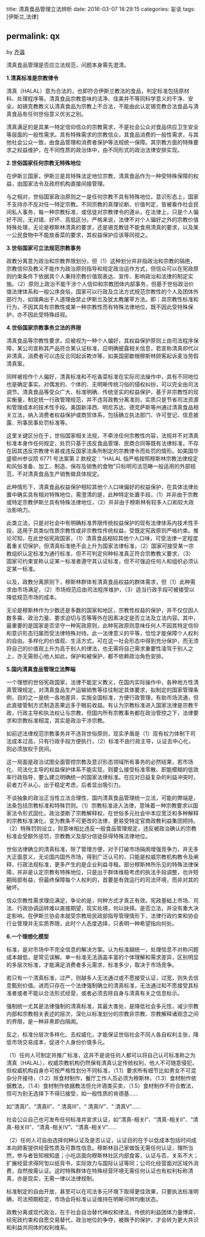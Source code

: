 title: 清真食品管理立法辨析
date: 2016-03-07 18:29:15
categories: 妄谈
tags: [伊斯兰,法律]

permalink: qx
---
by [齐谐](http://caute.net/about/)

清真食品管理是否应立法规范，问题本身需先澄清。

**1.清真标准是宗教律令**

清真（HALAL）意为合法的，也即符合伊斯兰教法的食品，判定标准包括原材料、处理程序等。清真食品宗教意味的洁净、佳美并不等同科学意义的干净、安全。如锡克教教义认清真食品为宗教上不合法，不能由此认定锡克教合法食品与清真食品有任何世俗意义优劣之别。
<!--more-->

清真满足的是具某一特定信仰信众的宗教需求，不是社会公众对食品供应卫生安全等层面的一般性需求。具有特殊需求的宗教信众，其食品消费的一般性需求，与其他社会公众一致，由食品管理和消费者保护等法规统一保障。其宗教方面的特殊要求之权益维护，在不同性质的政治体中，由不同形式的政治法律安排实现。

**2.世俗国家任何宗教无特殊地位**

在伊斯兰国家，伊斯兰是具特殊法定地位宗教，清真食品作为一种受特殊保障的权益，由国家法令及政府机构直接间接管理。

与之相对，世俗国家政治原则之一是任何宗教不具有特殊地位，意识形态上，国家不支持亦不反对任一特定宗教。不同宗教的真理论断、价值判定，皆被看作社会民间私人事务，每一种宗教标准，或信徒对宗教律令的遵从，在法律上，只是个人偏好不同，无对错、好坏、高低区分。严格来说，法律不对个人偏好之外的宗教价值特殊处理，无论是穆斯林清真的要求，还是锡克教徒不能食用清真的要求，以及某一公民食物中不能放香菜的要求，其权益保护应该等同视之。

**3.世俗国家可立法规范宗教事务**

政教分离意为政治和宗教界限划分，但（1）这种划分并非指政治和宗教的隔绝，宗教信仰及教义不能作为政治原则指导和规定政治运作方式，但信众可以在宪政原则约束条件下依据其个人秉持宗教价值观表达、宣传、影响政治和法律的制定实施。（2）原则上政治不能干涉个人信仰和宗教团体内部事务，但基于世俗政治价值法律体系和一般公序良俗，国家可以行政及立法方式规范宗教性的个人及团体外部行为，如瑞典出于人道理由禁止伊斯兰及犹太教屠宰方法。即：具宗教性标准和行为，不因其具有宗教性或某一种宗教性而有特殊法律地位，既不因此受特殊保护，亦不因此受特殊歧视。

**4.世俗国家宗教事务立法的界限**

清真食品等宗教性要求，应被视为一种个人偏好，其权益保护原则上由司法程序保障，某公司宣称其产品符合某认证标准，应明确披露相关信息，若宣称清真却代以非清真，消费者可以违反合同起诉欺诈等，如美国密歇根穆斯林顾客起诉麦当劳假清真案。

同样被视作个人偏好，清真标准和不吃香菜标准在实际司法操作中，具有不同地位也是确定事实。对偶发的、个体的、无明晰传统习俗的侵权纠纷，可以完全由司法调节。清真食品等受众广大、标准明确、传统坚实的权益保护，基于非宗教性的现实衡量，制定统一行政管理规范，并不违背政教分离准则，实质只是节省司法资源和管理成本的技术性手段。美国新泽西、明尼苏达、德克萨斯等州通过清真食品相关立法，纳入消费者权益保护或商贸体系，包括确立执法部门、许可登记、信息披露、刑事民事处罚标准等。

这里关键区分在于，世俗国家相关法规，不牵涉任何宗教性内容，法规并不对清真标准本身作任何规定，处罚只基于违反食品管理、民商合同等既有法律标准，不存在因其违反宗教律令甚或违反国家法条所制定的宗教律令而处罚的情形。如美国华盛顿州参议院 6771 号法案第 2 款规定：“HALAL 指严格按照穆斯林宗教法律规定和风俗准备、加工、制造、保存及销售的食物”只标明司法范畴一般适用的外部规范，不对清真食品生产销售做具体规定。

此种情形下，清真食品权益保护相较其他个人口味偏好的权益保护，在具体法律处置中确实具有相对特殊地位，需澄清的是，此种特定处置手段，（1）并非由于宗教或特定宗教伊斯兰具有特殊法律地位，（2）并非由于穆斯林有较多人口和较大政治影响力。

此类立法，只是对社会中有明确标准界限传统权益保护的现有法律体系内技术性手段，适用于具类似性质宗教性或非宗教性传统权益，受既定宪政原则严格约束。推论可知，在此世俗宪政国家，（1）清真食品相较其他个人口味，可受法律一定程度着重关切保护，但清真标准绝不会上升为国家法律标准，（2）国家可接受某一宗教组织认定标准为通行标准，但不可判定何种标准真正符合宗教教义要求，（3）国家可约束宣称认证某一标准者遵守其认证标准，但不可强迫任何人和组织必须认定某一标准。

以及，政教分离原则下，穆斯林群体有清真食品权益的群体需求，但（1）此种需求由市场满足，（2）市场规范应由司法程序维护，（3）适当行政手段可被接受以降低规范市场的成本。

无论是穆斯林作为少数还是多数的国家和地区，宗教性权益的保护，并不仅仅因人数多寡、政治力量、要求迫切与否等等外在因素决定是否立法及立法内容。其中，最重要的是国家是否坚守一种宪政原则，此种宪政原则意味任何人不因其特定信仰和意识形态归属而受法律特殊对待。此一法律意义的平等，恰恰才能保障个人权利的自由。多样化的价值观、生活方式，可在这一社会形态中得到充分保护，而无须将自己的价值观上升为高于别人的律法，也无需将自己需求重要性凌驾于别人之上，亦无需担心他人如此，保护和被保护，都不依赖政治角色安排。

**5.国内清真食品管理立法弊端**

一个理想的世俗宪政国家，法律不能定义教义，在国内实际操作中，各种地方性清真管理规定，对清真食品生产运输销售等往往制定具体要求，拟制定的国家管理条例，目的之一是统一各地差异，实施全国标准，方便行政管理，有助市场流通，但此直接管制方式制造恶果远多于眼前收益。有认为宗教标准进入国家法律是宗教干政，行政主导和执法权让与宗教，但国内所有宗教事务都在政治管控之下，法律要求和宗教标准相混，其实是政治干涉宗教。

如前述法律规范宗教事务并不违背世俗原则，现实矛盾是（1）现有权力体制下司法成本过高，只有行政手段方便执行，（2）标准不由行政主导，认证去中心化，则必须放权于民间。

这一局面是政治试图全面管控宗教及意识形态领域所有事务的必然结果，若市场化、司法化主导的权益保护体系不能实现，则要么接受标准零散、职能模糊的低效率行政指导，要么建立明确统一的国家法律标准。在应对日益复杂的利益冲突时，前者力不从心，出于稳定考虑，后者显出吸引力。

不谈抽象的政治正当性立法合理性，国内清真食品管理统一立法，可能的弊端是，法条包括宗教标准和特殊罚则。（1）宗教标准进入法律，意味着一种宗教要求以国家法令形式固化，政治垄断了宗教解释权，在世俗多元社会中本应宽泛和多种解释的宗教标准演化，变为教条不可更改的法律，更易受特定官商政教利益集团把持。（2）特殊罚则设立，则意味相比违反一般食品管理规定，违反被政治确认的宗教标准会受额外惩罚，宗教教义及部分信徒获得特殊法律地位。

世俗法律确立的清真标准，除了管理方便，对于打破市场隔阂增强竞争力，并无多大正面意义，无论国内国外市场，得到广泛认可的，只能是权威宗教机构教令及阐释，行政法规标准，更多产生的是企业利益寻租。部分穆斯林所乐见的特殊法律保障，并非是认定宗教有特殊地位，只是出于群体维稳考虑的执法手段调整，也许短期局部有益，但最终保障每个人权利的，首要是有效运行的司法环境，而非对其的破坏。

信众宗教性需求理应满足，争论的是，何种方式才真正有效。宪政基础上市场、司法、行政协调运转难以直接期望，现实处境，何以抉择。是否立法，并没有重大决定影响，在伊斯兰协会本就受宗教局民政部指导管理情形下，法律行政约束和协会行业管理并无实质界限，此时个人态度选择，只表明一种希望指向何处。

**6.一个理想化模型**

标准，是对市场中不完全信息的解决方案。认为标准越统一，处理信息不对称问题成本越低，是常见误解。单一标准无法涵盖丰富的个体理解和需求差异，区别明显的多层次标准，才能满足消费者多元需求，标准多少，取决于市场竞争。

若只有一个清真标准，过严，则越多人无法通过或不愿接受认证，过宽，则失去信息甄别价值。进而只存在一个法律强制确立的清真标准，无法通过和不愿接受其标准者或者不能以合法形式经营，或者必须去除自身与清真有关之信息标示。

强制统一尤其是法律强制的清真标准，其最大害处，是降低社会多元性，减少宗教内部和宗教相关表述的层次，深化以标准划分的宗教非宗教、宗教解释诸观念之间的界限，是一种非黑即白隔阂。

反之，标准分层次多样化、去权威化，才能保证世俗社会不同人各自权利主张，降低市场交易成本，促进个人身份价值多元。

（1）任何人可制定并推广标准，这并不是说任何人都可以将自己认可标准称之为清真（HALAL），权威宗教机构仍然保有清真认定传统权利，他人不可随意侵犯，但权威机构自身亦可按严格性划分不同标准，（1.1）要求所有细节比如男女不可混杂分开接待，（1.2）除食材制作，餐厅工作人员必须为穆斯林，（1.3）食材制作依据教法，（1.4）食材制作依据教法但允许酒类买卖，（1.5）食材制作不符合教法，但可为别无选择下不得已接受，如一般性质的肯德基……

如“清真Ⅰ”、“清真Ⅱ”、“ 清真Ⅲ”、“ 清真Ⅳ”、“ 清真Ⅴ”……

社会公众自己也可发布任何标准并宣求认证，如“清真-相关Ⅰ”、“清真-相关Ⅱ”、“清真-相关Ⅲ”、“清真-相关Ⅳ”、“清真-相关Ⅴ”……

（2）任何人可自由选择何种认证及是否认证，认证目的在于以低成本包括时间成本向顾客提供经营性质及可靠性信息。穆斯林自己家做饭无需任何认证，理所当然，参与者皆知根知底；小吃店面向穆斯林社区内部食客，认证与否，关系不大；扩展经营求得阿訇以纸背书，实际效力与国际认证等同；公司化经营面对区域外消费，自然按需认证。这时特殊群体在特殊经营环境无需任何认证也有权利标称清真，亦是现实，无需一律以法律规制。

标准制定的自由开放，甚至可以在司法多元环境下取得更佳效果，只要执法标准明确，司法预期稳定，市场会将标准认证维持在明晰可辨均衡状态。

政教分离或现代政治，在于社会自治替代神权和律法，传统的利益团体力量博弈，经宪政约束和自愿交易替代，政治地位的争夺，被赐予的保护，才会转为更大共识和利益共同体的权利维系。
